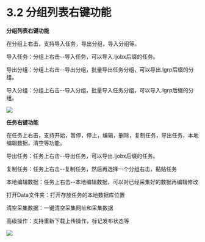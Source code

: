 # 3.2 分组列表右键功能


**分组列表右键功能**

在分组上右击，支持导入任务，导出分组，导入分组等。

导入任务：分组上右击--导入任务，可以导入.ljobx后缀的任务。

导出分组：分组上右击--导出分组，批量导出任务分组，可以导出.lgrp后缀的分组。

导入分组：分组上右击--导入分组，批量导入任务分组，可以导入.lgrp后缀的分组。

![](http://imgs.leesven.com/2016/locoyimgs/104.png)

**任务右键功能**

在任务上右击，支持开始，暂停，停止，编辑，删除，复制任务，导出任务，本地编辑数据，清空等功能。

导出任务：任务上右击--导出任务，可以导出.ljobx后缀的任务。

复制任务：任务上右击--复制任务，然后再选择一个分组右击，黏贴任务

本地编辑数据：任务上右击--本地编辑数据，可以对已经采集好的数据再编辑修改

打开Data文件夹：打开存放任务的本地数据库位置

清空采集数据：一键清空采集网址和采集数据

高级操作：支持重新下载上传操作，标记发布状态等

![](http://imgs.leesven.com/2016/locoyimgs/105.png)